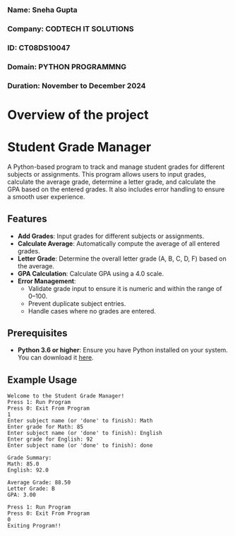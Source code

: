 
### Name: Sneha Gupta
### Company: CODTECH IT SOLUTIONS
### ID: CT08DS10047
### Domain: PYTHON PROGRAMMNG
### Duration: November to December 2024

# Overview of the project

# Student Grade Manager

A Python-based program to track and manage student grades for different subjects or assignments. This program allows users to input grades, calculate the average grade, determine a letter grade, and calculate the GPA based on the entered grades. It also includes error handling to ensure a smooth user experience.

## Features

- **Add Grades**: Input grades for different subjects or assignments.
- **Calculate Average**: Automatically compute the average of all entered grades.
- **Letter Grade**: Determine the overall letter grade (A, B, C, D, F) based on the average.
- **GPA Calculation**: Calculate GPA using a 4.0 scale.
- **Error Management**:
  - Validate grade input to ensure it is numeric and within the range of 0–100.
  - Prevent duplicate subject entries.
  - Handle cases where no grades are entered.

## Prerequisites

- **Python 3.6 or higher**: Ensure you have Python installed on your system. You can download it [here](https://www.python.org/downloads/).


## Example Usage

```text
Welcome to the Student Grade Manager!
Press 1: Run Program
Press 0: Exit From Program
1
Enter subject name (or 'done' to finish): Math
Enter grade for Math: 85
Enter subject name (or 'done' to finish): English
Enter grade for English: 92
Enter subject name (or 'done' to finish): done

Grade Summary:
Math: 85.0
English: 92.0

Average Grade: 88.50
Letter Grade: B
GPA: 3.00

Press 1: Run Program
Press 0: Exit From Program
0
Exiting Program!!
